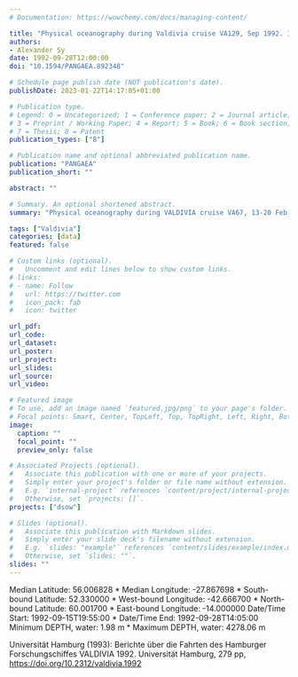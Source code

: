 ```yaml
---
# Documentation: https://wowchemy.com/docs/managing-content/

title: "Physical oceanography during Valdivia cruise VA129, Sep 1992. Institut für Meereskunde, Universität Hamburg"
authors: 
- Alexander Sy
date: 1992-09-28T12:00:00
doi: "10.1594/PANGAEA.892348"

# Schedule page publish date (NOT publication's date).
publishDate: 2023-01-22T14:17:05+01:00

# Publication type.
# Legend: 0 = Uncategorized; 1 = Conference paper; 2 = Journal article;
# 3 = Preprint / Working Paper; 4 = Report; 5 = Book; 6 = Book section;
# 7 = Thesis; 8 = Patent
publication_types: ["8"]

# Publication name and optional abbreviated publication name.
publication: "PANGAEA"
publication_short: ""

abstract: ""

# Summary. An optional shortened abstract.
summary: "Physical oceanography during VALDIVIA cruise VA67, 13-20 Feb 1988."

tags: ["Valdivia"]
categories: [data]
featured: false

# Custom links (optional).
#   Uncomment and edit lines below to show custom links.
# links:
# - name: Follow
#   url: https://twitter.com
#   icon_pack: fab
#   icon: twitter

url_pdf:
url_code:
url_dataset:  
url_poster:
url_project:
url_slides:
url_source:
url_video:

# Featured image
# To use, add an image named `featured.jpg/png` to your page's folder. 
# Focal points: Smart, Center, TopLeft, Top, TopRight, Left, Right, BottomLeft, Bottom, BottomRight.
image:
  caption: ""
  focal_point: ""
  preview_only: false

# Associated Projects (optional).
#   Associate this publication with one or more of your projects.
#   Simply enter your project's folder or file name without extension.
#   E.g. `internal-project` references `content/project/internal-project/index.md`.
#   Otherwise, set `projects: []`.
projects: ["dsow"]

# Slides (optional).
#   Associate this publication with Markdown slides.
#   Simply enter your slide deck's filename without extension.
#   E.g. `slides: "example"` references `content/slides/example/index.md`.
#   Otherwise, set `slides: ""`.
slides: ""
---
```

Median Latitude: 56.006828 * Median Longitude: -27.867698 * South-bound Latitude: 52.330000 * West-bound Longitude: -42.666700 * North-bound Latitude: 60.001700 * East-bound Longitude: -14.000000
Date/Time Start: 1992-09-15T19:55:00 * Date/Time End: 1992-09-28T14:05:00
Minimum DEPTH, water: 1.98 m * Maximum DEPTH, water: 4278.06 m

Universität Hamburg (1993): Berichte über die Fahrten des Hamburger Forschungschiffes VALDIVIA 1992. Universität Hamburg, 279 pp, https://doi.org/10.2312/valdivia.1992